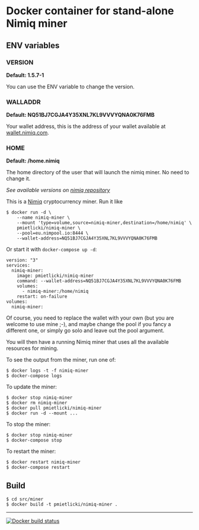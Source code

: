 # Docker container for stand-alone Nimiq miner

## ENV variables
### VERSION
**Default: 1.5.7-1**

You can use the ENV variable to change the version. 

### WALLADDR
**Default: NQ51BJ7CGJA4Y35XNL7KL9VVVYQNA0K76FMB**

Your wallet address, this is the address of your wallet available at [wallet.nimiq.com](https://wallet.nimiq.com/).

### HOME
**Default: /home.nimiq**

The home directory of the user that will launch the nimiq miner. No need to change it.

*See available versions on [nimiq repository](https://repo.nimiq.com/deb/pool/stable/main/n/nimiq/)*

This is a [Nimiq](https://nimiq.com) cryptocurrency miner.  Run it like

    $ docker run -d \
        --name nimiq-miner \
        --mount 'type=volume,source=nimiq-miner,destination=/home/nimiq' \
        pmietlicki/nimiq-miner \
        --pool=eu.nimpool.io:8444 \
        --wallet-address=NQ51BJ7CGJA4Y35XNL7KL9VVVYQNA0K76FMB

Or start it with `docker-compose up -d`:

    version: "3"
    services:
      nimiq-miner:
        image: pmietlicki/nimiq-miner
        command: --wallet-address=NQ51BJ7CGJA4Y35XNL7KL9VVVYQNA0K76FMB
        volumes:
          - nimiq-miner:/home/nimiq
        restart: on-failure
    volumes:
      nimiq-miner:

Of course, you need to replace the wallet with your own (but you are welcome to use mine ;-), and maybe change the pool if you fancy a different one, or simply go solo and leave out the pool argument.

You will then have a running Nimiq miner that uses all the available resources for mining.

To see the output from the miner, run one of:

    $ docker logs -t -f nimiq-miner
    $ docker-compose logs

To update the miner:

    $ docker stop nimiq-miner
    $ docker rm nimiq-miner
    $ docker pull pmietlicki/nimiq-miner
    $ docker run -d --mount ...

To stop the miner:

    $ docker stop nimiq-miner
    $ docker-compose stop

To restart the miner:

    $ docker restart nimiq-miner
    $ docker-compose restart

## Build

    $ cd src/miner
    $ docker build -t pmietlicki/nimiq-miner .

----

[![Docker build status](https://img.shields.io/docker/build/pmietlicki/nimiq-miner.svg)](https://hub.docker.com/r/pmietlicki/nimiq-miner/builds/)
